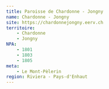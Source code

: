 ```yaml
---
title: Paroisse de Chardonne - Jongny
name: Chardonne - Jongny
site: https://chardonnejongny.eerv.ch
territoire:
    - Chardonne
    - Jongny
NPA:
    - 1801
    - 1803
    - 1805
meta:
    - Le Mont-Pèlerin
region: Riviera - Pays-d'Enhaut
---
```

